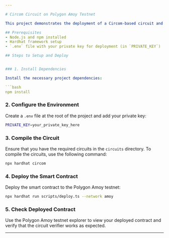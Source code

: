 ```yaml
---

# Circom Circuit on Polygon Amoy Testnet

This project demonstrates the deployment of a Circom-based circuit and its integration with a smart contract on the Polygon Amoy testnet. It includes the following steps:

## Prerequisites
- Node.js and npm installed
- Hardhat framework setup
- `.env` file with your private key for deployment (in `PRIVATE_KEY`)

## Steps to Setup and Deploy


### 1. Install Dependencies

Install the necessary project dependencies:

```bash
npm install
```

### 2. Configure the Environment

Create a `.env` file at the root of the project and add your private key:

```bash
PRIVATE_KEY=your_private_key_here
```

### 3. Compile the Circuit

Ensure that you have the required circuits in the `circuits` directory. To compile the circuits, use the following command:

```bash
npx hardhat circom
```

### 4. Deploy the Smart Contract

Deploy the smart contract to the Polygon Amoy testnet:

```bash
npx hardhat run scripts/deploy.ts --network amoy
```

### 5. Check Deployed Contract

Use the Polygon Amoy testnet explorer to view your deployed contract and verify that the circuit verifier works as expected.

---
```

